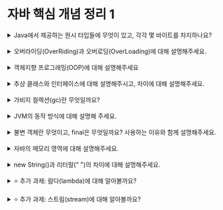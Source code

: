
# 자바 핵심 개념 정리 1
<details>
<summary>Java에서 제공하는 원시 타입들에 무엇이 있고, 각각 몇 바이트를 차지하나요?</summary>
<div markdown="1">
    1. byte : 1byte <br>
    2. boolean : 1byte <br>
    3. char : 2byte<br>
    4. short : 2byte<br>
    5. int : 4byte<br>
    6. float : 4byte<br>
    7. long : 8byte<br>
    8. double : 8byte <br>
</div>
</details>
<br>

<details>
<summary>오버라이딩(OverRiding)과 오버로딩(OverLoading)에 대해 설명해주세요.</summary>
<div markdown="1">
    - 오버라이딩 : 상속된 메소드의 내용을 자식 클래스에서 재정의하는 것이다. <br>
    - 오버로딩 : 같은 클래스 내에 같은 이름의 메소드를 여러 개 선언하는 것이다. 매개변수의 타입, 개수, 순서가 다른 같은 이름의 메소드들을 여러 개 선언 가능하다.<br>
</div>
</details>
<br>

<details>
<summary>객체지향 프로그래밍(OOP)에 대해 설명해주세요</summary>
<div markdown="1">
    프로그램 개발 기법 중 하나로, 부품 객체들을 먼저 만들고 객체들을 연결해서 하나의 전체 프로그램을 완성하는 기법을 객체지향 프로그래밍이라고 한다.
</div>
</details>
<br>

<details>
<summary>추상 클래스와 인터페이스에 대해 설명해주시고, 차이에 대해 설명해주세요.</summary>
<div markdown="1">
    추상 클래스는 여러 클래스들이 가지는 공통적인 필드나 메소드들을 추상 클래스로 따로 정의해두는 것으로, 구현 클래스에서 추상 클래스를 사용할 때에는 'extends' 키워드를 사용한다.
    인터페이스는 객체의 사용 방법을 정의한 것으로, 구현 클래스에서 사용할 때에는 'implements' 키워드를 사용한다. 
    추상클래스는 여러 클래스의 공통된 필드와 메소드를 한 추상 클래스에 모아놓은 것이지만, 인터페이스는 추상클래스와 달리 (default 메소드가 아닌 이상) 구현된 메소드가 없기 때문에 다중상속이 가능하다는 차이점이 있다.
</div>
</details>
<br>

<details>
<summary>가비지 컬렉션(gc)란 무엇일까요?</summary>
<div markdown="1">
    불필요한 메모리 사용을 줄이기 위해 JVM에서 Garbage Collector를 작동시켜 사용하지 않는 객체를 자체적으로(사용자가 삭제시킬 수 없고, gc()라는 메서드를 사용해 삭제를 촉구할 수 있다) 제거하는 기능이다.
</div>
</details>
<br>

<details>
<summary>JVM의 동작 방식에 대해 설명해 주세요.</summary>
<div markdown="1">
    JVM은 중간단계의 바이트코드를 운영체제에 맞는 바이트코드로 변환하여 실행토록 하는 프로그램이다. '.java' 확장자의 java 언어 파일을 JDK(java development kit)의 javac.exe라는 컴파일러 프로그램을 통해 '.class'확장자의 바이트코드(16진수) 파일이 만들어진다. java.exe인 JVM은 각 운영체제에 맞는 기계어(2진수)로 변환하여 java 파일을 운영체제와 상관없이 실행 가능하도록 해준다. 운영체제마다 기계어를 처리하는 방식이 다르고, 이 때문에 JVM은 운영체제 종류에 의존적이다.
</div>
</details>
<br>

<details>
<summary>불변 객체란 무엇이고, final은 무엇일까요? 사용하는 이유와 함께 설명해주세요.</summary>
<div markdown="1">
// 내용 입력
</div>
</details>
<br>

<details>
<summary>자바의 메모리 영역에 대해 설명해주세요.</summary>
<div markdown="1">
// 내용 입력
</div>
</details>
<br>

<details>
<summary>new String()과 리터럴(" ")의 차이에 대해 설명해주세요.</summary>
<div markdown="1">
// 내용 입력
</div>
</details>
<br>

<details>
<summary>⭐️ 추가 과제: 람다(lambda)에 대해 알아볼까요?</summary>
<div markdown="1">
// 내용 입력
</div>
</details>
<br>

<details>
<summary>⭐️ 추가 과제: 스트림(stream)에 대해 알아볼까요?</summary>
<div markdown="1">
// 내용 입력
</div>
</details>
<br>
